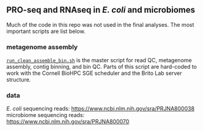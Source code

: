 ## PRO-seq and RNAseq in *E. coli* and microbiomes
Much of the code in this repo was not used in the final analyses. The most important scripts are list below.

### metagenome assembly

[`run_clean_assemble_bin.sh`](https://github.com/britolab/PRO-seq/blob/main/metagenome_assembly/run_clean_assemble_bin.sh) is the master script for read QC, metagenome assembly, contig binning, and bin QC. Parts of this script are hard-coded to work with the Cornell BioHPC SGE scheduler and the Brito Lab server structure.

### data 

*E. coli* sequencing reads: https://www.ncbi.nlm.nih.gov/sra/PRJNA800038  
microbiome sequencing reads: https://www.ncbi.nlm.nih.gov/sra/PRJNA800070
